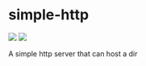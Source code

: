 # simple-http

![](https://img.shields.io/github/workflow/status/fissssssh/simple-http/Build)
![](https://img.shields.io/github/v/release/fissssssh/simple-http?display_name=tag)

A simple http server that can host a dir
